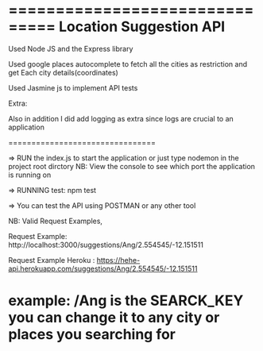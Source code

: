===============================
Location Suggestion API
===============================

Used Node JS and the Express library

Used google places autocomplete to fetch all the cities as restriction and get Each city details(coordinates)

Used Jasmine js to implement API tests

Extra:

Also in addition I did add logging as extra since logs are crucial to an application

================================

=> RUN the index.js to start the application or just type nodemon in the project root dirctory
NB: View the console to see which port the application is running on

=> RUNNING test: npm test

=> You can test the API using POSTMAN or any other tool

NB: Valid Request Examples,

Request Example: http://localhost:3000/suggestions/Ang/2.554545/-12.151511

Request Example Heroku : https://hehe-api.herokuapp.com/suggestions/Ang/2.554545/-12.151511

# example: /Ang is the SEARCK_KEY you can change it to any city or places you searching for
